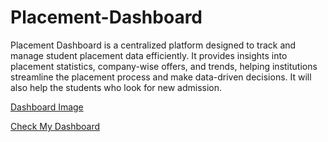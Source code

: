 # Placement-Dashboard
Placement Dashboard is a centralized platform designed to track and manage student placement data efficiently. It provides insights into placement statistics, company-wise offers, and trends, helping institutions streamline the placement process and make data-driven decisions. It will also help the students who look for new admission.


<a href="https://github.com/deepakgupta-D3/Placement-Dashboard/blob/main/P-Dashboard-img.png">Dashboard Image</a>

<a href="https://app.powerbi.com/groups/me/reports/14dbf374-fb6e-4a68-9e1f-b8140a253cb9/adec512072684bf3b63c?experience=power-bi">Check My Dashboard<a/>
